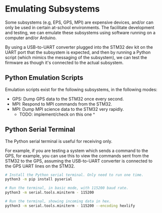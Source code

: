 # Emulating Subsystems

Some subsystems (e.g, EPS, GPS, MPI) are expensive devices, and/or can only be used in certain at-school environments. The facilitate development and testing, we can emulate these subsystems using software running on a computer and/or Arduino.

By using a USB-to-UART converter plugged into the STM32 dev kit on the UART port that the subsystem is expected, and then by running a Python script (which mimics the messaging of the subsystem), we can test the firmware as though it's connected to the actual subsystem.

## Python Emulation Scripts

Emulation scripts exist for the following subsystems, in the following modes:

* GPS: Dump GPS data to the STM32 once every second.
* MPI: Respond to MPI commands from the STM32.
* MPI: Dump MPI science data to the STM32 very rapidly.
    * TODO: implement/check on this one ^

## Python Serial Terminal

The Python serial terminal is useful for receiving only.

For example, if you are testing a system which sends a command to the GPS, for example, you can use this to view the commands sent from the STM32 to the GPS, assuming the USB-to-UART converter is connected to the GPS UART lines on the STM32.

```bash
# Install the Python serial terminal. Only need to run one time.
python3 -m pip install pyserial

# Run the terminal, in basic mode, with 115200 baud rate.
python3 -m serial.tools.miniterm - 115200

# Run the terminal, showing incoming data in hex.
python3 -m serial.tools.miniterm - 115200 --encoding hexlify
```
